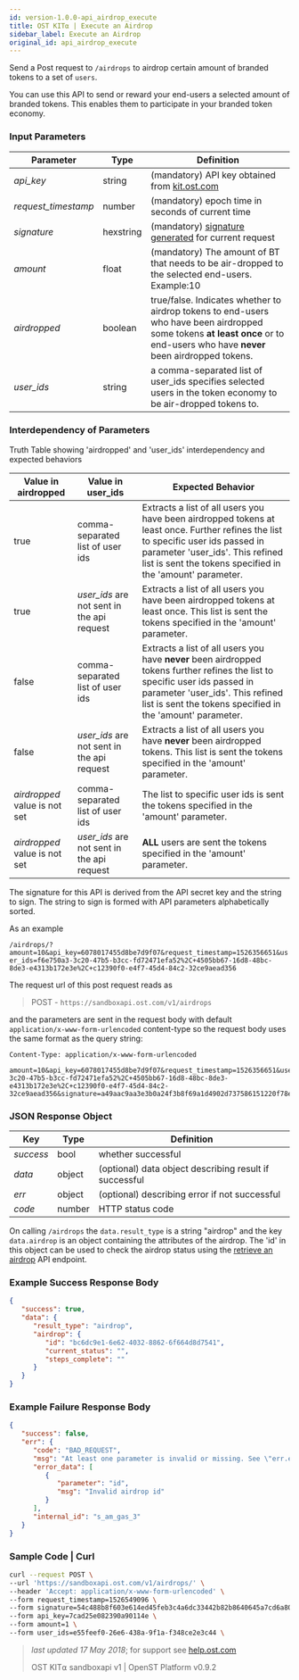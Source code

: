 ```yaml
---
id: version-1.0.0-api_airdrop_execute
title: OST KIT⍺ | Execute an Airdrop
sidebar_label: Execute an Airdrop
original_id: api_airdrop_execute
---
```


Send a Post request to `/airdrops` to airdrop certain amount of branded tokens to a set of `users`.

You can use this API to send or reward your end-users a selected amount of branded tokens. This enables them to participate in your branded token economy.


### Input Parameters
| Parameter | Type    | Definition                                    |
|-----------|---------|------------------------------------------|
| _api_key_           | string    | (mandatory) API key obtained from [kit.ost.com](https://kit.ost.com) |
| _request_timestamp_ | number    | (mandatory) epoch time in seconds of current time |
| _signature_         | hexstring | (mandatory) [<u>signature generated</u>](/docs/api_authentication.html) for current request |
| _amount_   | float | (mandatory) The amount of BT that needs to be air-dropped to the selected end-users.  Example:10 |
| _airdropped_ | boolean | true/false. Indicates whether to airdrop tokens to end-users who have been airdropped some tokens **at least once** or to end-users who have **never** been airdropped tokens. |
| _user_ids_ | string |  a comma-separated list of user_ids specifies selected users in the token economy to be air-dropped tokens to. |

### Interdependency of Parameters
Truth Table showing 'airdropped' and 'user_ids' interdependency and expected behaviors

| Value in airdropped | Value in user_ids    | Expected Behavior                                   |
|--------------|---------------------------|------------------------------------------|
| true  | comma-separated list of user ids| Extracts a list of all users you have been airdropped tokens at least once.  Further refines the list to specific user ids passed in parameter 'user_ids'. This refined list is sent the tokens specified in the 'amount' parameter. |
| true | _user_ids_ are not sent in the api request | Extracts a list of all users you have been airdropped tokens at least once. This list is sent the tokens specified in the 'amount' parameter. |
| false | comma-separated list of user ids | Extracts a list of all users you have **never** been airdropped tokens further refines the list to specific user ids passed in parameter 'user_ids'. This refined list is sent the tokens specified in the 'amount' parameter. |
| false | _user_ids_ are not sent in the api request | Extracts a list of all users you have **never** been airdropped tokens. This list is sent the tokens specified in the 'amount' parameter. |
| _airdropped_ value is not set | comma-separated list of user ids | The list to specific user ids is sent the tokens specified in the 'amount' parameter. | 
| _airdropped_ value is not set | _user_ids_ are not sent in the api request | **ALL** users are sent the  tokens specified in the 'amount' parameter. |




The signature for this API is derived from the API secret key and the string to sign. The string to sign is formed with API parameters alphabetically sorted.

As an example

`/airdrops/?amount=10&api_key=6078017455d8be7d9f07&request_timestamp=1526356651&user_ids=f6e750a3-3c20-47b5-b3cc-fd72471efa52%2C+4505bb67-16d8-48bc-8de3-e4313b172e3e%2C+c12390f0-e4f7-45d4-84c2-32ce9aead356`

The request url of this post request reads as

> POST - `https://sandboxapi.ost.com/v1/airdrops`

and the parameters are sent in the request body with default `application/x-www-form-urlencoded` content-type so the request body uses the same format as the query string:

```
Content-Type: application/x-www-form-urlencoded
        
amount=10&api_key=6078017455d8be7d9f07&request_timestamp=1526356651&user_ids=f6e750a3-3c20-47b5-b3cc-fd72471efa52%2C+4505bb67-16d8-48bc-8de3-e4313b172e3e%2C+c12390f0-e4f7-45d4-84c2-32ce9aead356&signature=a49aac9aa3e3b0a24f3b8f69a1d4902d737586151220f78eda6bf223b18d1471

```
### JSON Response Object

| Key        | Type   | Definition      |
|------------|--------|------------|
| _success_  | bool   | whether successful |
| _data_     | object | (optional) data object describing result if successful   |
| _err_      | object | (optional) describing error if not successful |
| _code_     | number | HTTP status code |

On calling `/airdrops` the `data.result_type` is a string "airdrop" and the key `data.airdrop` is an object containing the attributes of the airdrop. The 'id' in this object can be used to check the airdrop status using the [<u>retrieve an airdrop</u>](/docs/api_airdrop_retrieve.html) API endpoint.


### Example Success Response Body
```json
{
   "success": true,
   "data": {
      "result_type": "airdrop",
      "airdrop": {
         "id": "bc6dc9e1-6e62-4032-8862-6f664d8d7541",
         "current_status": "",
         "steps_complete": ""
      }
   }
}
```

### Example Failure Response Body
```json
{
   "success": false,
   "err": {
      "code": "BAD_REQUEST",
      "msg": "At least one parameter is invalid or missing. See \"err.error_data\" array for more details.",
      "error_data": [
         {
            "parameter": "id",
            "msg": "Invalid airdrop id"
         }
      ],
      "internal_id": "s_am_gas_3"
   }
}
```


### Sample Code | Curl
```bash
curl --request POST \
--url 'https://sandboxapi.ost.com/v1/airdrops/' \
--header 'Accept: application/x-www-form-urlencoded' \
--form request_timestamp=1526549096 \
--form signature=54c488b8f603e614ed45feb3c4a6dc33442b82b8640645a7cd6a80764a381f36 \
--form api_key=7cad25e082390a90114e \
--form amount=1 \
--form user_ids=e55feef0-26e6-438a-9f1a-f348ce2e3c44 \
```

>_last updated 17 May 2018_; for support see [<u>help.ost.com</u>](https://help.ost.com)
>
> OST KIT⍺ sandboxapi v1 | OpenST Platform v0.9.2
